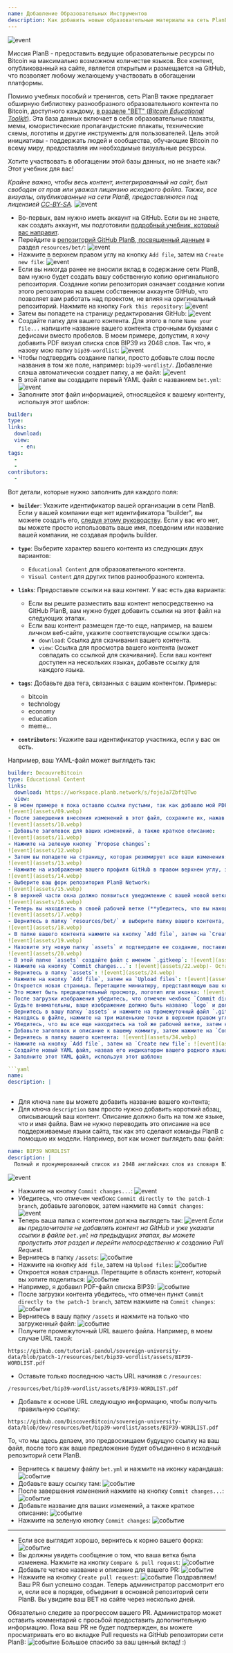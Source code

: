 ```yaml
---
name: Добавление Образовательных Инструментов
description: Как добавить новые образовательные материалы на сеть PlanB?
---
```

![event](assets/cover.webp)

Миссия PlanB - предоставить ведущие образовательные ресурсы по Bitcoin на максимально возможном количестве языков. Все контент, опубликованный на сайте, является открытым и размещается на GitHub, что позволяет любому желающему участвовать в обогащении платформы.

Помимо учебных пособий и тренингов, сеть PlanB также предлагает обширную библиотеку разнообразного образовательного контента по Bitcoin, доступного каждому, [в разделе "BET" (_Bitcoin Educational Toolkit_)](https://planb.network/resources/bet). Эта база данных включает в себя образовательные плакаты, мемы, юмористические пропагандистские плакаты, технические схемы, логотипы и другие инструменты для пользователей. Цель этой инициативы - поддержать людей и сообщества, обучающие Bitcoin по всему миру, предоставляя им необходимые визуальные ресурсы.

Хотите участвовать в обогащении этой базы данных, но не знаете как? Этот учебник для вас!

*Крайне важно, чтобы весь контент, интегрированный на сайт, был свободен от прав или уважал лицензию исходного файла. Также, все визуалы, опубликованные на сети PlanB, предоставляются под лицензией [CC-BY-SA](https://creativecommons.org/licenses/by-sa/4.0/).*
![event](assets/01.webp)
- Во-первых, вам нужно иметь аккаунт на GitHub. Если вы не знаете, как создать аккаунт, мы подготовили [подробный учебник, который вас направит](https://planb.network/tutorials/others/create-github-account).
- Перейдите в [репозиторий GitHub PlanB, посвященный данным](https://github.com/DecouvreBitcoin/sovereign-university-data/tree/dev/resources/bet) в раздел `resources/bet/`:
![event](assets/02.webp)
- Нажмите в верхнем правом углу на кнопку `Add file`, затем на `Create new file`:
![event](assets/03.webp)
- Если вы никогда ранее не вносили вклад в содержание сети PlanB, вам нужно будет создать вашу собственную копию оригинального репозитория. Создание копии репозитория означает создание копии этого репозитория на вашем собственном аккаунте GitHub, что позволяет вам работать над проектом, не влияя на оригинальный репозиторий. Нажмите на кнопку `Fork this repository`:
![event](assets/04.webp)
- Затем вы попадете на страницу редактирования GitHub:
![event](assets/05.webp)
- Создайте папку для вашего контента. Для этого в поле `Name your file...` напишите название вашего контента строчными буквами с дефисами вместо пробелов. В моем примере, допустим, я хочу добавить PDF визуал списка слов BIP39 из 2048 слов. Так что, я назову мою папку `bip39-wordlist`: ![event](assets/06.webp)
- Чтобы подтвердить создание папки, просто добавьте слэш после названия в том же поле, например: `bip39-wordlist/`. Добавление слэша автоматически создает папку, а не файл:
![event](assets/07.webp)
- В этой папке вы создадите первый YAML файл с названием `bet.yml`:
![event](assets/08.webp)
- Заполните этот файл информацией, относящейся к вашему контенту, используя этот шаблон:

```yaml
builder: 
type: 
links:
  download: 
  view: 
    - en: 
tags:
  - 
  - 
contributors:
  - 
```

Вот детали, которые нужно заполнить для каждого поля:
- **`builder`**: Укажите идентификатор вашей организации в сети PlanB. Если у вашей компании еще нет идентификатора "builder", вы можете создать его, [следуя этому руководству](https://planb.network/tutorials/others/add-builder). Если у вас его нет, вы можете просто использовать ваше имя, псевдоним или название вашей компании, не создавая профиль builder.
- **`type`**: Выберите характер вашего контента из следующих двух вариантов:
	- `Educational Content` для образовательного контента.
	- `Visual Content` для других типов разнообразного контента.

- **`links`**: Предоставьте ссылки на ваш контент. У вас есть два варианта:
	- Если вы решите разместить ваш контент непосредственно на GitHub PlanB, вам нужно будет добавить ссылки на этот файл на следующих этапах.
	- Если ваш контент размещен где-то еще, например, на вашем личном веб-сайте, укажите соответствующие ссылки здесь:
	    - `download`: Ссылка для скачивания вашего контента.
	    - `view`: Ссылка для просмотра вашего контента (может совпадать со ссылкой для скачивания). Если ваш контент доступен на нескольких языках, добавьте ссылку для каждого языка.

- **`tags`**: Добавьте два тега, связанных с вашим контентом. Примеры:
	- bitcoin
	- technology
	- economy
	- education
	- meme...

- **`contributors`**: Укажите ваш идентификатор участника, если у вас он есть.

Например, ваш YAML-файл может выглядеть так:

```yaml
builder: DecouvreBitcoin
type: Educational Content
links:
  download: https://workspace.planb.network/s/fojeJa7ZbftQTwo
  view:
- В моем примере я пока оставлю ссылки пустыми, так как добавлю мой PDF непосредственно на GitHub:
![event](assets/09.webp)
- После завершения внесения изменений в этот файл, сохраните их, нажав на кнопку `Commit changes...`:
![event](assets/10.webp)
- Добавьте заголовок для ваших изменений, а также краткое описание:
![event](assets/11.webp)
- Нажмите на зеленую кнопку `Propose changes`:
![event](assets/12.webp)
- Затем вы попадете на страницу, которая резюмирует все ваши изменения:
![event](assets/13.webp)
- Нажмите на изображение вашего профиля GitHub в правом верхнем углу, затем на `Your Repositories`:
![event](assets/14.webp)
- Выберите ваш форк репозитория PlanB Network:
![event](assets/15.webp)
- В верхней части окна должно появиться уведомление с вашей новой веткой. Вероятно, она называется `patch-1`. Нажмите на нее:
![event](assets/16.webp)
- Теперь вы находитесь в своей рабочей ветке (**убедитесь, что вы находитесь в той же ветке, что и ваши предыдущие изменения, это важно!**):
![event](assets/17.webp)
- Вернитесь в папку `resources/bet/` и выберите папку вашего контента, которую вы только что создали в предыдущем коммите:
![event](assets/18.webp)
- В папке вашего контента нажмите на кнопку `Add file`, затем на `Create new file`:
![event](assets/19.webp)
- Назовите эту новую папку `assets` и подтвердите ее создание, поставив слэш `/` в конце:
![event](assets/20.webp)
- В этой папке `assets` создайте файл с именем `.gitkeep`: ![event](assets/21.webp)
- Нажмите на кнопку `Commit changes...`: ![event](assets/22.webp)- Оставьте заголовок коммита по умолчанию и убедитесь, что отмечен чекбокс `Commit directly to the patch-1 branch`, затем нажмите на `Commit changes`: ![event](assets/23.webp)
- Вернитесь в папку `assets`: ![event](assets/24.webp)
- Нажмите на кнопку `Add file`, затем на `Upload files`: ![event](assets/25.webp)
- Откроется новая страница. Перетащите миниатюру, представляющую ваш контент, в указанную область. Это изображение будет отображаться на сайте PlanB Network: ![event](assets/26.webp)
- Это может быть предварительный просмотр, логотип или иконка: ![event](assets/27.webp)
- После загрузки изображения убедитесь, что отмечен чекбокс `Commit directly to the patch-1 branch`, затем нажмите на `Commit changes`: ![event](assets/28.webp)
- Будьте внимательны, ваше изображение должно быть названо `logo` и должно быть в формате `.webp`. Полное имя файла должно быть следующим: `logo.webp`: ![event](assets/29.webp)
- Вернитесь в вашу папку `assets` и нажмите на промежуточный файл `.gitkeep`: ![event](assets/30.webp)
- Находясь в файле, нажмите на три маленькие точки в верхнем правом углу, затем на `Delete file`: ![event](assets/31.webp)
- Убедитесь, что вы все еще находитесь на той же рабочей ветке, затем нажмите на кнопку `Commit changes`: ![event](assets/32.webp)
- Добавьте заголовок и описание к вашему коммиту, затем нажмите на `Commit changes`: ![event](assets/33.webp)
- Вернитесь в папку вашего контента: ![event](assets/34.webp)
- Нажмите на кнопку `Add file`, затем на `Create new file`: ![event](assets/35.webp)
- Создайте новый YAML файл, назвав его индикатором вашего родного языка. Этот файл будет использоваться для описания контента. Например, если я хочу написать мое описание на английском, я назову этот файл `en.yml`: ![event](assets/36.webp)
- Заполните этот YAML файл, используя этот шаблон:

```yaml
name: 
description: |
  
```

- Для ключа `name` вы можете добавить название вашего контента;
- Для ключа `description` вам просто нужно добавить короткий абзац, описывающий ваш контент. Описание должно быть на том же языке, что и имя файла. Вам не нужно переводить это описание на все поддерживаемые языки сайта, так как это сделают команды PlanB с помощью их модели.
Например, вот как может выглядеть ваш файл:

```yaml
name: BIP39 WORDLIST
description: |
  Полный и пронумерованный список из 2048 английских слов из словаря BIP39, используемых для кодирования мнемонических фраз. Документ может быть распечатан на одной странице.
```

![event](assets/37.webp)
- Нажмите на кнопку `Commit changes...`:
![event](assets/38.webp)
- Убедитесь, что отмечен чекбокс `Commit directly to the patch-1 branch`, добавьте заголовок, затем нажмите на `Commit changes`:
![event](assets/39.webp)
- Теперь ваша папка с контентом должна выглядеть так:
![event](assets/40.webp)
*Если вы предпочитаете не добавлять контент на GitHub и уже указали ссылки в файле `bet.yml` на предыдущих этапах, вы можете пропустить этот раздел и перейти непосредственно к созданию Pull Request.*
- Вернитесь в папку `/assets`:
![событие](assets/41.webp)
- Нажмите на кнопку `Add file`, затем на `Upload files`:
![событие](assets/42.webp)
- Откроется новая страница. Перетащите в область контент, который вы хотите поделиться:
![событие](assets/43.webp)
- Например, я добавил PDF-файл списка BIP39:
![событие](assets/44.webp)
- После загрузки контента убедитесь, что отмечен пункт `Commit directly to the patch-1 branch`, затем нажмите на `Commit changes`:
![событие](assets/45.webp)
- Вернитесь в вашу папку `/assets` и нажмите на только что загруженный файл:
![событие](assets/46.webp)
- Получите промежуточный URL вашего файла. Например, в моем случае URL такой:

```url
https://github.com/tutorial-pandul/sovereign-university-data/blob/patch-1/resources/bet/bip39-wordlist/assets/BIP39-WORDLIST.pdf
```

- Оставьте только последнюю часть URL начиная с `/resources`:

```url
/resources/bet/bip39-wordlist/assets/BIP39-WORDLIST.pdf
```

- Добавьте к основе URL следующую информацию, чтобы получить правильную ссылку:

```url
https://github.com/DiscoverBitcoin/sovereign-university-data/blob/dev/resources/bet/bip39-wordlist/assets/BIP39-WORDLIST.pdf
```

То, что мы здесь делаем, это предвосхищаем будущую ссылку на ваш файл, после того как ваше предложение будет объединено в исходный репозиторий сети PlanB.
- Вернитесь к вашему файлу `bet.yml` и нажмите на иконку карандаша: ![событие](assets/47.webp)
- Добавьте вашу ссылку там:
![событие](assets/48.webp)
- После завершения изменений нажмите на кнопку `Commit changes...`:
![событие](assets/49.webp)
- Добавьте название для ваших изменений, а также краткое описание:
![событие](assets/50.webp)
- Нажмите на зеленую кнопку `Commit changes`:
![событие](assets/51.webp)

---

- Если все выглядит хорошо, вернитесь к корню вашего форка:
![событие](assets/52.webp)
- Вы должны увидеть сообщение о том, что ваша ветка была изменена. Нажмите на кнопку `Compare & pull request`:
![событие](assets/53.webp)
- Добавьте четкое название и описание для вашего PR:
![событие](assets/54.webp)
- Нажмите на кнопку `Create pull request`:
![событие](assets/55.webp)
Поздравляем! Ваш PR был успешно создан. Теперь администратор рассмотрит его и, если все в порядке, объединит в основной репозиторий сети PlanB. Вы увидите ваш BET на сайте через несколько дней.

Обязательно следите за прогрессом вашего PR. Администратор может оставить комментарий с просьбой предоставить дополнительную информацию. Пока ваш PR не будет подтвержден, вы можете просматривать его во вкладке Pull requests на GitHub репозитории сети PlanB:
![событие](assets/56.webp)
Большое спасибо за ваш ценный вклад! :)